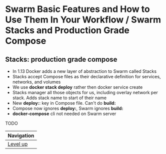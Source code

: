 # Swarm Basic Features and How to Use Them In Your Workflow / Swarm Stacks and Production Grade Compose #

## Stacks: production grade compose ##

* In 1.13 Docker adds a new layer of abstraction to Swarm called Stacks
* Stacks accept Compose files as their declarative definition for services, networks, and volumes
* We use **docker stack deploy** rather then docker service create
* Stacks manager all those objects for us, including overlay network per stack. Adds stack name to start of their name
* New **deploy:**: key in Compose file. Can't do **build:**
* Compose now ignores **deploy:**, Swarm ignores **build:**
* **docker-compose** cli not needed on Swarm server

TODO

| Navigation               |
| ------------------------ |
| [Level up](../README.md) |
